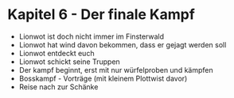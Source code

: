 # Kapitel 6 - Der finale Kampf

- Lionwot ist doch nicht immer im Finsterwald
- Lionwot hat wind davon bekommen, dass er gejagt werden soll
- Lionwot entdeckt euch
- Lionwot schickt seine Truppen
- Der kampf beginnt, erst mit nur würfelproben und kämpfen
- Bosskampf - Vorträge (mit kleinem Plottwist davor)
- Reise nach zur Schänke
 


